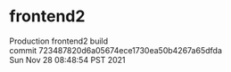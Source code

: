 # frontend2  
Production frontend2 build  
commit 723487820d6a05674ece1730ea50b4267a65dfda  
Sun Nov 28 08:48:54 PST 2021  
